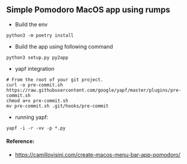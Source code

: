 ## Simple Pomodoro MacOS app using rumps

- Build the env
```
python3 -m poetry install
```

- Build the app using following command
```
python3 setup.py py2app
```

- yapf integration
```
# From the root of your git project.
curl -o pre-commit.sh https://raw.githubusercontent.com/google/yapf/master/plugins/pre-commit.sh
chmod a+x pre-commit.sh
mv pre-commit.sh .git/hooks/pre-commit
```
- running yapf:
```
yapf -i -r -vv -p *.py
```

#### Reference:
- https://camillovisini.com/create-macos-menu-bar-app-pomodoro/
